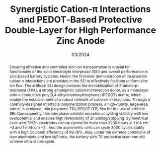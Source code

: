 ---
title: Synergistic Cation‐π Interactions and PEDOT‐Based Protective Double‐Layer for High Performance Zinc Anode
authors:
- Junjie Ba
- Xiuxiu Yin
- Fengxue Duan
- Yingjie Cheng
- 蒲鑫
- You‐Liang Zhu
- Yingjin Wei
- Yizhan Wang
date: '03/2024'
doi: 10.1002/smtd.202301731
publish_types: 期刊文章
publication: Small Methods
publication_short: Small Methods
abstract:                             Ensuring effective and controlled zinc ion transportation  is crucial for functionality of the solid electrolyte interphase (SEI)  and overall performance in zinc‐based battery systems. Herein the  first‐ever demonstration of incorporate cation‐π interactions are  provided in the SEI to effectively facilitate uniform zinc ion flux. The  artificial SEI design involves the immobilization of  4‐amino‐p‐terphenyl (TPA), a strong amphiphilic cation‐π interaction  donor, as a monolayer onto a conductive poly(3,4‐ethylenedioxythiophene)  (PEDOT) matrix, which enable the establishment of a robust network of  cation‐π interactions. Through a carefully‐designed interfacial  polymerization process, a high‐quality, large‐area, robust is achieved,  thin polymeric TPA/PEDOT (TP) film for the use of artificial SEI.  Consequently, this interphase exhibits exceptional cycling stability  with low overpotential and enables high reversibility of Zn  plating/stripping. Symmetrical cells with TP/Zn electrodes can be cycled  for more than 3200 hours at 1 mA cm               −2               and 1 mAh cm               −2               . And the asymmetric cells can cycle 3000 cycles stably  with a high Coulomb efficiency of 99.78%. Also, under the extreme  conditions of lean electrolyte and low N/P ratio, the battery with TP  protective layer can still achieve ultra‐stable cycle.
url_pdf: https://onlinelibrary.wiley.com/doi/10.1002/smtd.202301731
---